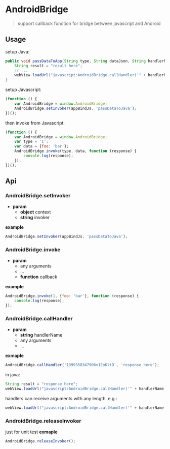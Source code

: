 # AndroidBridge
> support callback function for bridge between javascript and Android

## Usage
setup Java:
```Java
public void passDataToApp(String type, String dataJson, String handlerName) {
    String result = "result here";
    // ...
    webView.loadUrl("javascript:AndroidBridge.callHandler('" + handlerName + "', '" + result + "');"); 
}
```

setup Javascript:
```Javascript
(function () {
    var AndroidBridge = window.AndroidBridge;
    AndroidBridge.setInvoker(appBindJs, 'passDataToJava');
})();
```

then invoke from Javascript:
```Javascript
(function () {
    var AndroidBridge = window.AndroidBridge;
    var type = '1';
    var data = {foo: 'bar'};
    AndroidBridge.invoke(type, data, function (response) {
        console.log(response);
    });
})();
```

## Api
### AndroidBridge.setInvoker
+ **param**
    - **object** context
    - **string** invoker

**example**
```Javascript
AndroidBridge.setInvoker(appBindJs, 'passDataToJava');
```

### AndroidBridge.invoke
+ **param**
    - any arguments
    - ...
    - **function** callback

**example**
```Javascript
AndroidBridge.invoke(1, {foo: 'bar'}, function (response) {
    console.log(response);
});
```

### AndroidBridge.callHandler
+ **param**
    - **string** handlerName
    - any arguments
    - ...

**exmaple**
```Javascript
AndroidBridge.callHandler('1399358347906v1EoKltD', 'response here');
```
in java:
```JAVA
String result = "response here";
webView.loadUrl("javascript:AndroidBridge.callHandler('" + handlerName + "', '" + result + "');"); 
```

handlers can receive arguments with any length.
e.g.:
```JAVA
webView.loadUrl("javascript:AndroidBridge.callHandler('" + handlerName + "', 'foo', 'bar', 'baz');"); 
```
    
### AndroidBridge.releaseInvoker
just for unit test
**exmaple**
```Javascript
AndroidBridge.releaseInvoker();
```